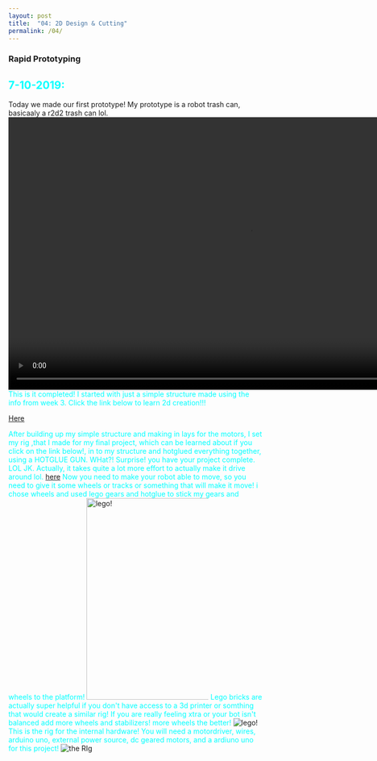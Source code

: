 ```yaml
---
layout: post
title:  "04: 2D Design & Cutting"
permalink: /04/
---
```


### Rapid Prototyping

<h2 style="color:aqua;">7-10-2019:</h2>

Today we made our first prototype! My prototype is a robot trash can, basicaaly a r2d2 trash can lol.
<video width="955" height="541" controls>
	<source src="mov1.MOV" type="video/mp4">
</video>
<p1 style="color:aqua;">This is it completed! I started with just a simple structure made using the info from week 3. Click the link below to learn 2d creation!!!</p1>

[Here](https://jonjonr13.github.io/PHYS-12-assignments/03/)

<p1 style="color:aqua;"> After building up my simple structure and making in lays for the motors, I set my rig ,that I made for my final project, which can be learned about if you click on the link below!, in to my structure and hotglued everything together, using a HOTGLUE GUN. WHat?! Surprise! you have your project complete. LOL JK. Actually, it takes quite a lot more effort to actually make it drive around lol. </p1>
[here](https://jonjonr13.github.io/PHYS-12-assignments/12/)
<p1 style="color:aqua;">Now you need to make your robot able to move, so you need to give it some wheels or tracks or something that will make it move! i chose wheels and used lego gears and hotglue to stick my gears and wheels to the platform!</p1>
<img src="IMG_6587.JPG" alt="lego!" style="height: 400px; max-width: 48%">
<p1 style="color:aqua;">Lego bricks are actually super helpful if you don't have access to a 3d printer or somthing that would create a similar rig!
If you are really feeling xtra or your bot isn't balanced add more wheels and stabilizers! more wheels the better!</p1>
<img src="rig1.JPG" alt="lego!">
<p1 style="color:aqua;">This is the rig for the internal hardware! You will need a motordriver, wires, arduino uno, external power source, dc geared motors, and a ardiuno uno for this project!</p1>
<img src="rig2.JPG" alt="the RIg">

<!-- Or, you can also directly include HTML, for example to make a split image -->




